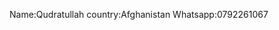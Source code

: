 Name:Qudratullah
country:Afghanistan
Whatsapp:0792261067

<!---
Qudratullah00/Qudratullah00 is a ✨ special ✨ repository because its `README.md` (this file) appears on your GitHub profile.
You can click the Preview link to take a look at your changes.
--->
